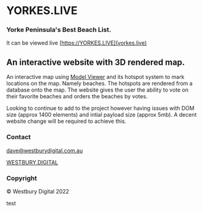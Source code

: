 # YORKES.LIVE
### Yorke Peninsula's Best Beach List. 
It can be viewed live [https://YORKES.LIVE](yorkes.live)

## An interactive website with 3D rendered map.

An interactive map using [Model Viewer](https://modelviewer.dev/) and its hotspot system to mark locations on the map. Namely beaches. 
The hotspots are rendered from a database onto the map. The website gives the user the ability to vote on their favorite beaches and orders the beaches by votes. 

Looking to continue to add to the project however having issues with DOM size (approx 1400 elements) and intial payload size (approx 5mb). A decent website change will be required to achieve this.

### Contact
dave@westburydigital.com.au

[WESTBURY.DIGITAL](https://westbury.digital)

### Copyright
© Westbury Digital 2022

test